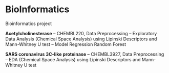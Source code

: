 # BioInformatics
Bioinformatics project

**Acetylcholinesterase** – CHEMBL220, Data Preprocessing – Exploratory Data Analysis (Chemical Space Analysis) using Lipinski Descriptors and Mann-Whitney U test – Model Regression Random Forest

**SARS coronavirus 3C-like proteinase** – CHEMBL3927, Data Preprocessing – EDA (Chemical Space Analysis) using Lipinski Descriptors and Mann-Whitney U test
